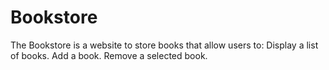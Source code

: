 # Bookstore
The Bookstore is a website to store books that allow users to: Display a list of books. Add a book. Remove a selected book.

